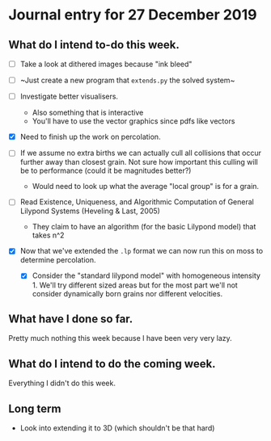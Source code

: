 # Journal entry for 27 December 2019
## What do I intend to-do this week.
- [ ] Take a look at dithered images because "ink bleed"

- [ ] ~Just create a new program that `extends.py` the solved system~

- [ ] Investigate better visualisers.
  * Also something that is interactive
  * You'll have to use the vector graphics since pdfs like vectors

- [x] Need to finish up the work on percolation.

- [ ] If we assume no extra births we can actually cull all collisions
that occur further away than closest grain. Not sure how important
this culling will be to performance (could it be magnitudes better?)
  * Would need to look up what the average "local group" is for a grain.

- [ ] Read Existence, Uniqueness, and Algorithmic Computation of General Lilypond
Systems (Heveling & Last, 2005)
  * They claim to have an algorithm (for the basic Lilypond model) that
  takes n^2

- [x] Now that we've extended the `.lp` format we can now run this on moss
to determine percolation.
  - [x] Consider the "standard lilypond model" with homogeneous intensity 1.
  We'll try different sized areas but for the most part we'll not consider
  dynamically born grains nor different velocities.

## What have I done so far.
Pretty much nothing this week because I have been very very lazy.

## What do I intend to do the coming week.
Everything I didn't do this week.

## Long term
* Look into extending it to 3D (which shouldn't be that hard)
